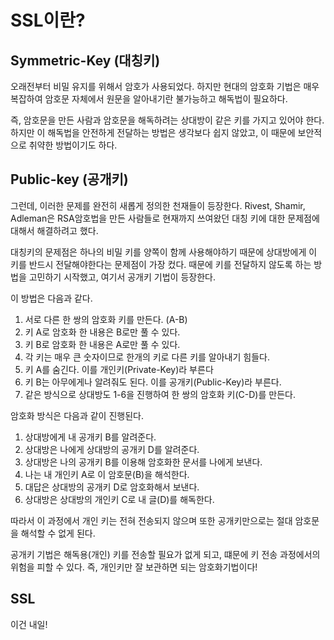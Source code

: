 # SSL이란?

## Symmetric-Key (대칭키)

오래전부터 비밀 유지를 위해서 암호가 사용되었다. 하지만 현대의 암호화 기법은 매우 복잡하여 암호문 자체에서 원문을 알아내기란 불가능하고 해독법이 필요하다.

즉, 암호문을 만든 사람과 암호문을 해독하려는 상대방이 같은 키를 가지고 있어야 한다. 하지만 이 해독법을 안전하게 전달하는 방법은 생각보다 쉽지 않았고, 이 때문에 보안적으로 취약한 방법이기도 하다.

## Public-key (공개키)

그런데, 이러한 문제를 완전히 새롭게 정의한 천재들이 등장한다. Rivest, Shamir, Adleman은 RSA암호법을 만든 사람들로 현재까지 쓰여왔던 대칭 키에 대한 문제점에 대해서 해결하려고 했다.

대칭키의 문제점은 하나의 비밀 키를 양쪽이 함께 사용해야하기 때문에 상대방에게 이 키를 반드시 전달해야한다는 문제점이 가장 컸다. 때문에 키를 전달하지 않도록 하는 방법을 고민하기 시작했고, 여기서 공개키 기법이 등장한다.

이 방법은 다음과 같다.

1. 서로 다른 한 쌍의 암호화 키를 만든다. (A-B)
2. 키 A로 암호화 한 내용은 B로만 풀 수 있다.
3. 키 B로 암호화 한 내용은 A로만 풀 수 있다.
4. 각 키는 매우 큰 숫자이므로 한개의 키로 다른 키를 알아내기 힘들다.
5. 키 A를 숨긴다. 이를 개인키(Private-Key)라 부른다
6. 키 B는 아무에게나 알려줘도 된다. 이를 공개키(Public-Key)라 부른다.
7. 같은 방식으로 상대방도 1-6을 진행하여 한 쌍의 암호화 키(C-D)를 만든다.

암호화 방식은 다음과 같이 진행된다.

1. 상대방에게 내 공개키 B를 알려준다.
2. 상대방은 나에게 상대방의 공개키 D를 알려준다.
3. 상대방은 나의 공개키 B를 이용해 암호화한 문서를 나에게 보낸다.
4. 나는 내 개인키 A로 이 암호문(B)을 해석한다.
5. 대답은 상대방의 공개키 D로 암호화해서 보낸다.
6. 상대방은 상대방의 개인키 C로 내 글(D)를 해독한다.

따라서 이 과정에서 개인 키는 전혀 전송되지 않으며 또한 공개키만으로는 절대 암호문을 해석할 수 없게 된다.

공개키 기법은 해독용(개인) 키를 전송할 필요가 없게 되고, 떄문에 키 전송 과정에서의 위험을 피할 수 있다. 즉, 개인키만 잘 보관하면 되는 암호화기법이다!

## SSL

이건 내일!
